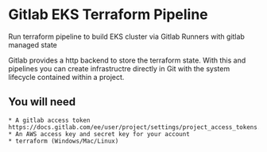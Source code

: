 # Gitlab EKS Terraform Pipeline

Run terraform pipeline to build EKS cluster via Gitlab Runners with gitlab managed state


Gitlab provides a http backend to store the terraform state. With this and pipelines you can create infrastructre directly in Git with the system lifecycle contained within a project.

## You will need

    * A gitlab access token https://docs.gitlab.com/ee/user/project/settings/project_access_tokens.html
    * An AWS access key and secret key for your account
    * terraform (Windows/Mac/Linux)



